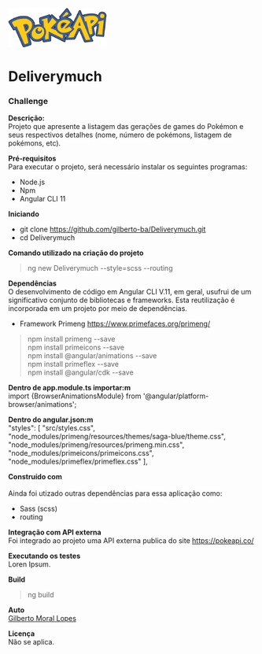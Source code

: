 <img src="https://github.com/gilberto-ba/Deliverymuch/blob/master/src/assets/img/logo_pokeapi.png?raw=true" width="200" height="80" alt="Pokemon">

# Deliverymuch
<h3>Challenge</h3>

<strong>Descrição:</strong><br />
Projeto que apresente a listagem das gerações de games do
Pokémon e seus respectivos detalhes (nome, número de pokémons,
listagem de pokémons, etc).

<strong>Pré-requisitos</strong><br />
Para executar o projeto, será necessário instalar os seguintes programas:
- Node.js
- Npm
- Angular CLI 11

<strong>Iniciando</strong><br />
- git clone https://github.com/gilberto-ba/Deliverymuch.git
- cd Deliverymuch

<strong>Comando utilizado na criação do projeto</strong><br />
> ng new Deliverymuch --style=scss --routing

<strong>Dependências</strong><br />
O desenvolvimento de código em Angular CLI V.11, em geral, usufrui de um significativo conjunto de bibliotecas e frameworks. Esta reutilização é incorporada em um projeto por meio de dependências.

- Framework Primeng 
https://www.primefaces.org/primeng/<br />
> npm install primeng --save<br /> 
> npm install primeicons --save<br /> 
> npm install @angular/animations --save<br /> 
> npm install primeflex --save<br /> 
> npm install @angular/cdk --save

<strong>Dentro de app.module.ts importar:m</strong><br />
    import {BrowserAnimationsModule} from '@angular/platform-browser/animations';

<strong>Dentro do angular.json:m</strong><br />
    "styles": [
      "src/styles.css",
      "node_modules/primeng/resources/themes/saga-blue/theme.css",
      "node_modules/primeng/resources/primeng.min.css",
      "node_modules/primeicons/primeicons.css",
      "node_modules/primeflex/primeflex.css"
    ],

<strong>Construído com</strong><br />    
Ainda foi utizado outras dependências para essa aplicação como:
- Sass (scss)<br /> 
- routing

<strong>Integração com API externa</strong><br />
Foi integrado ao projeto uma API externa publica do site https://pokeapi.co/

<strong>Executando os testes</strong><br />
Loren Ipsum.

<strong>Build</strong><br />
> ng build

<strong>Auto</strong><br />
<a href="http://www.impactodesigner.com.br/portfolio/" target="_blank">Gilberto Moral Lopes</a>

<strong>Licença</strong><br />
Não se aplica.